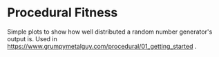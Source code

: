 # Procedural Fitness

Simple plots to show how well distributed a random number generator's output is. Used in https://www.grumpymetalguy.com/procedural/01_getting_started .
